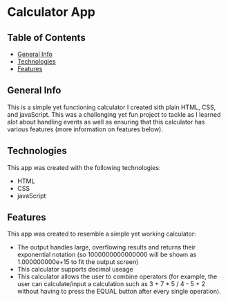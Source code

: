 # Calculator App
## Table of Contents
* [General Info](#general-info)
* [Technologies](#technologies)
* [Features](#features)

## General Info
This is a simple yet functioning calculator I created sith plain HTML, CSS, and javaScript. This was a challenging yet fun project to tackle as I learned alot about handling events as well as ensuring that this calculator has various features (more information on features below).

## Technologies
This app was created with the following technologies:
* HTML
* CSS
* javaScript

## Features
This app was created to resemble a simple yet working calculator:
* The output handles large, overflowing results and returns their exponential notation (so 1000000000000000 will be shown as 1.000000000e+15 to fit the output screen)
* This calculator supports decimal useage
* This calculator allows the user to combine operators (for example, the user can calculate/input a calculation such as 3 + 7 * 5 / 4 - 5 + 2 without having to press the EQUAL button after every single operation).
